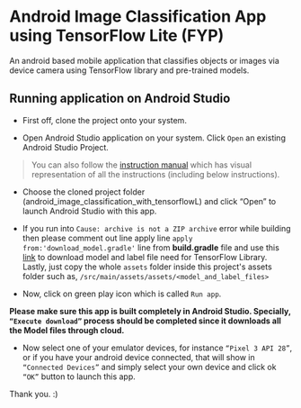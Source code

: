 # Android Image Classification App using TensorFlow Lite (FYP)

An android based mobile application that classifies objects or images via device camera using TensorFlow library and pre-trained models.

## Running application on Android Studio

- First off, clone the project onto your system.

- Open Android Studio application on your system. Click `Open` an existing Android Studio Project.

> You can also follow the [instruction manual](https://github.com/iamsarthakjoshi/android_image_classification_with_tensorflowL/blob/master/Instruction_Manual_ITC539SI_JOSHI_11678187_A4_201960.docx) which has visual representation of all the instructions (including below instructions).

- Choose the cloned project folder (android_image_classification_with_tensorflowL) and click “Open” to launch Android Studio with this app.

- If you run into `Cause: archive is not a ZIP archive` error while building then please comment out line apply line
`apply from:'download_model.gradle'` line from **build.gradle** file and use this [link](https://drive.google.com/drive/folders/19y9yTCPwYyh_21tg4RN_YjuU1YP_9yUh?usp=sharing) to download model and label file need for TensorFlow Library. Lastly, just copy the whole `assets` folder inside this project's assets folder such as, `/src/main/assets/assets/<model_and_label_files>`

- Now, click on green play icon which is called `Run app`.

**Please make sure this app is built completely in Android Studio. Specially, `“Execute download”` process should be completed since it downloads all the Model files through cloud.**
 
-	Now select one of your emulator devices, for instance `“Pixel 3 API 28”`, or if you have your android device connected, that will show in `“Connected Devices”` and simply select your own device and click ok `“OK”` button to launch this app.

 
Thank you. :)
